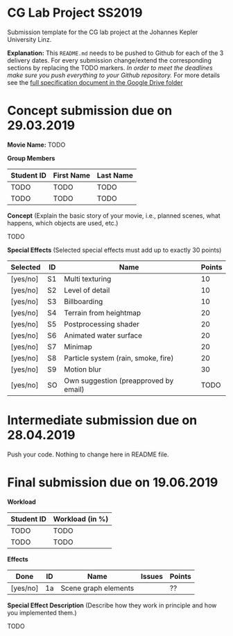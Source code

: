 # CG Lab Project SS2019
Submission template for the CG lab project at the Johannes Kepler University Linz.

**Explanation:**
This `README.md` needs to be pushed to Github for each of the 3 delivery dates.
For every submission change/extend the corresponding sections by replacing the TODO markers.
*In order to meet the deadlines make sure you push everything to your Github repository.*
For more details see the [full specification document in the Google Drive folder](https://www.cg.jku.at/teaching/computergraphics/lab)


# Concept submission due on 29.03.2019

**Movie Name:** 
TODO

**Group Members**

| Student ID    | First Name  | Last Name      |
| --------------|-------------|----------------|
| TODO          | TODO        | TODO           |
| TODO          | TODO        | TODO           |

**Concept** (Explain the basic story of your movie, i.e., planned scenes, what happens, which objects are used, etc.)

TODO

**Special Effects** (Selected special effects must add up to exactly 30 points)

| Selected   | ID | Name                                  | Points |
|------------|----|---------------------------------------|--------|
| [yes/no]   | S1 | Multi texturing                       | 10     |  
| [yes/no]   | S2 | Level of detail                       | 10     |
| [yes/no]   | S3 | Billboarding                          | 10     |
| [yes/no]   | S4 | Terrain from heightmap                | 20     |
| [yes/no]   | S5 | Postprocessing shader                 | 20     |
| [yes/no]   | S6 | Animated water surface                | 20     |
| [yes/no]   | S7 | Minimap                               | 20     |
| [yes/no]   | S8 | Particle system (rain, smoke, fire)   | 20     |
| [yes/no]   | S9 | Motion blur                           | 30     |
| [yes/no]   | SO | Own suggestion (preapproved by email) | TODO   |


# Intermediate submission due on 28.04.2019
Push your code. Nothing to change here in README file.


# Final submission due on 19.06.2019


**Workload**

| Student ID     | Workload (in %) |
| ---------------|-----------------|
| TODO           | TODO            |
| TODO           | TODO            |

**Effects**

| Done     | ID | Name                    | Issues | Points |
|----------|----|-------------------------|--------|--------|
| [yes/no] | 1a | Scene graph elements    |        | ??     |

**Special Effect Description** (Describe how they work in principle and how you implemented them.)

TODO



